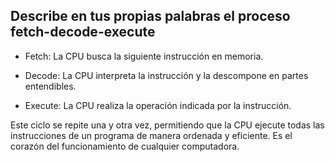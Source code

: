 ## Describe en tus propias palabras el proceso fetch-decode-execute

- Fetch: La CPU busca la siguiente instrucción en memoria.

- Decode: La CPU interpreta la instrucción y la descompone en partes entendibles.

- Execute: La CPU realiza la operación indicada por la instrucción.

Este ciclo se repite una y otra vez, permitiendo que la CPU ejecute todas las instrucciones de un programa de manera ordenada y eficiente. Es el corazón del funcionamiento de cualquier computadora. 